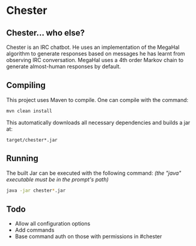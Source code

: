 Chester
=======

Chester... who else?
--------------------

Chester is an IRC chatbot.
He uses an implementation of the MegaHal algorithm to generate responses based on messages he has learnt from observing IRC conversation. 
MegaHal uses a 4th order Markov chain to generate almost-human responses by default.

Compiling
---------

This project uses Maven to compile. One can compile with the command:

```bash
mvn clean install
```

This automatically downloads all necessary dependencies and builds a jar at:

```
target/chester*.jar
```

Running
-------

The built Jar can be executed with the following command: *(the "java" executable must be in the prompt's path)*

```bash
java -jar chester*.jar
```

Todo
----

- Allow all configuration options
- Add commands
- Base command auth on those with permissions in #chester
